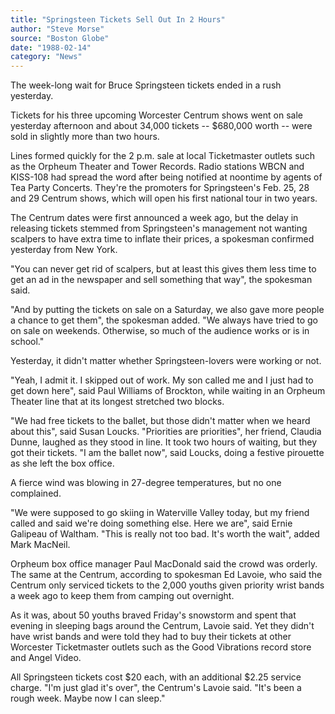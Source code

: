 ```yaml
---
title: "Springsteen Tickets Sell Out In 2 Hours"
author: "Steve Morse"
source: "Boston Globe"
date: "1988-02-14"
category: "News"
---
```


The week-long wait for Bruce Springsteen tickets ended in a rush yesterday.

Tickets for his three upcoming Worcester Centrum shows went on sale yesterday afternoon and about 34,000 tickets -- $680,000 worth -- were sold in slightly more than two hours.

Lines formed quickly for the 2 p.m. sale at local Ticketmaster outlets such as the Orpheum Theater and Tower Records. Radio stations WBCN and KISS-108 had spread the word after being notified at noontime by agents of Tea Party Concerts. They're the promoters for Springsteen's Feb. 25, 28 and 29 Centrum shows, which will open his first national tour in two years.

The Centrum dates were first announced a week ago, but the delay in releasing tickets stemmed from Springsteen's management not wanting scalpers to have extra time to inflate their prices, a spokesman confirmed yesterday from New York.

"You can never get rid of scalpers, but at least this gives them less time to get an ad in the newspaper and sell something that way", the spokesman said.

"And by putting the tickets on sale on a Saturday, we also gave more people a chance to get them", the spokesman added. "We always have tried to go on sale on weekends. Otherwise, so much of the audience works or is in school."

Yesterday, it didn't matter whether Springsteen-lovers were working or not.

"Yeah, I admit it. I skipped out of work. My son called me and I just had to get down here", said Paul Williams of Brockton, while waiting in an Orpheum Theater line that at its longest stretched two blocks.

"We had free tickets to the ballet, but those didn't matter when we heard about this", said Susan Loucks. "Priorities are priorities", her friend, Claudia Dunne, laughed as they stood in line. It took two hours of waiting, but they got their tickets. "I am the ballet now", said Loucks, doing a festive pirouette as she left the box office.

A fierce wind was blowing in 27-degree temperatures, but no one complained.

"We were supposed to go skiing in Waterville Valley today, but my friend called and said we're doing something else. Here we are", said Ernie Galipeau of Waltham. "This is really not too bad. It's worth the wait", added Mark MacNeil.

Orpheum box office manager Paul MacDonald said the crowd was orderly. The same at the Centrum, according to spokesman Ed Lavoie, who said the Centrum only serviced tickets to the 2,000 youths given priority wrist bands a week ago to keep them from camping out overnight.

As it was, about 50 youths braved Friday's snowstorm and spent that evening in sleeping bags around the Centrum, Lavoie said. Yet they didn't have wrist bands and were told they had to buy their tickets at other Worcester Ticketmaster outlets such as the Good Vibrations record store and Angel Video.

All Springsteen tickets cost $20 each, with an additional $2.25 service charge. "I'm just glad it's over", the Centrum's Lavoie said. "It's been a rough week. Maybe now I can sleep."
